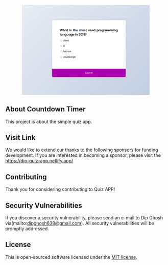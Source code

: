 <p align="center">
<a href="https://dip-quiz-app.netlify.app/" target="_blank">
<img src="img/project-img.png" width="400" alt="Quiz app Logo"></a></p>


## About Countdown Timer

This project is about the simple quiz app.


## Visit Link

We would like to extend our thanks to the following sponsors for funding development.
If you are interested in becoming a sponsor, please visit the https://dip-quiz-app.netlify.app/



## Contributing

Thank you for considering contributing to Quiz APP!


## Security Vulnerabilities

If you discover a security vulnerability, please send an e-mail to Dip Ghosh via(mailto:dipghosh638@gmail.com). All security vulnerabilities will be promptly addressed.

## License

This is open-sourced software licensed under the [MIT license](https://opensource.org/licenses/MIT).

